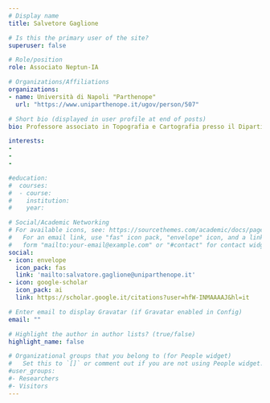 ```yaml
---
# Display name
title: Salvetore Gaglione

# Is this the primary user of the site?
superuser: false

# Role/position
role: Associato Neptun-IA

# Organizations/Affiliations
organizations:
- name: Università di Napoli "Parthenope"
  url: "https://www.uniparthenope.it/ugov/person/507"

# Short bio (displayed in user profile at end of posts)
bio: Professore associato in Topografia e Cartografia presso il Dipartimento di Scienze e Tencologie dell'Università degli Studi di Napoli "Parthenope". 

interests:
-
-
-

#education:
#  courses:
#  - course: 
#    institution: 
#    year: 

# Social/Academic Networking
# For available icons, see: https://sourcethemes.com/academic/docs/page-builder/#icons
#   For an email link, use "fas" icon pack, "envelope" icon, and a link in the
#   form "mailto:your-email@example.com" or "#contact" for contact widget.
social:
- icon: envelope
  icon_pack: fas
  link: 'mailto:salvatore.gaglione@uniparthenope.it'
- icon: google-scholar
  icon_pack: ai
  link: https://scholar.google.it/citations?user=hfW-INMAAAAJ&hl=it

# Enter email to display Gravatar (if Gravatar enabled in Config)
email: ""

# Highlight the author in author lists? (true/false)
highlight_name: false

# Organizational groups that you belong to (for People widget)
#   Set this to `[]` or comment out if you are not using People widget.
#user_groups:
#- Researchers
#- Visitors
---
```

